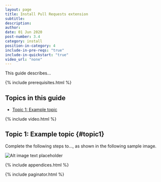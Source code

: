 ```yaml
---
layout: page
title: Install Pull Requests extension
subtitle:
description:
author:
date: 01 Jun 2020
post-number: 3.4
category: install
position-in-category: 4
include-in-pre-reqs: "true"
include-in-quickstart: "true"
video_url: "none"
---
```


This guide describes...

{% include prerequisites.html %}

## Topics in this guide

- [Topic 1: Example topic](#topic1)

{% include video.html %}

## Topic 1: Example topic {#topic1}

Complete the following steps to..., as shown in the following sample image.

![Alt image text placeholder](../assets/images/03-install/pr-ext/img-placeholder.png)

{% include appendices.html %}

{% include paginator.html %}
